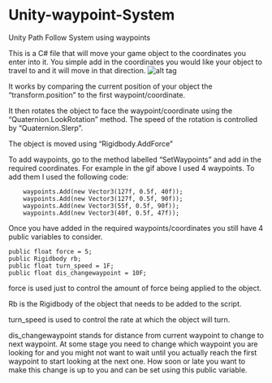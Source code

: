 # Unity-waypoint-System
Unity Path Follow System using waypoints

This is a C# file that will move your game object to the coordinates you enter into it. You simple add in the coordinates you would like your object to travel to and it will move in that direction. 
![alt tag](https://github.com/DavidT12/Unity-waypoint-System/blob/master/waypoints.gif?raw=true)

It works by comparing the current position of your object the “transform.position” to the first waypoint/coordinate. 

It then rotates the object to face the waypoint/coordinate using the “Quaternion.LookRotation” method. The speed of the rotation is controlled by “Quaternion.Slerp”.

The object is moved using “Rigidbody.AddForce”

To add waypoints, go to the method labelled “SetWaypoints” and add in the required coordinates. 
For example in the gif above I used 4 waypoints. To add them I used the following code:

        waypoints.Add(new Vector3(127f, 0.5f, 40f));
        waypoints.Add(new Vector3(127f, 0.5f, 90f));
        waypoints.Add(new Vector3(55f, 0.5f, 90f));
        waypoints.Add(new Vector3(40f, 0.5f, 47f));

Once you have added in the required waypoints/coordinates you still have 4 public variables to consider.

    public float force = 5;
    public Rigidbody rb;
    public float turn_speed = 1F;
    public float dis_changewaypoint = 10F;

force is used just to control the amount of force being applied to the object.

Rb is the Rigidbody of the object that needs to be added to the script. 

turn_speed is used to control the rate at which the object will turn.

dis_changewaypoint stands for distance from current waypoint to change to next waypoint. At some stage you need to change which waypoint you are looking for and you might not want to wait until you actually reach the first waypoint to start looking at the next one. How soon or late you want to make this change is up to you and can be set using this public variable. 
